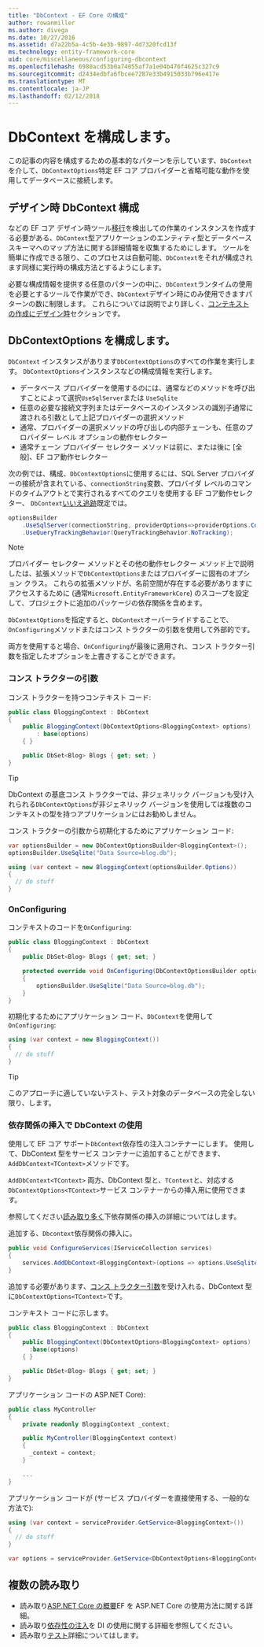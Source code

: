 ```yaml
---
title: "DbContext - EF Core の構成"
author: rowanmiller
ms.author: divega
ms.date: 10/27/2016
ms.assetid: d7a22b5a-4c5b-4e3b-9897-4d7320fcd13f
ms.technology: entity-framework-core
uid: core/miscellaneous/configuring-dbcontext
ms.openlocfilehash: 6980acd53b0a74055af7a1e04b476f4625c327c9
ms.sourcegitcommit: d2434edbfa6fbcee7287e33b4915033b796e417e
ms.translationtype: MT
ms.contentlocale: ja-JP
ms.lasthandoff: 02/12/2018
---
```

# <a name="configuring-a-dbcontext"></a>DbContext を構成します。

この記事の内容を構成するための基本的なパターンを示しています、`DbContext`を介して、`DbContextOptions`特定 EF コア プロバイダーと省略可能な動作を使用してデータベースに接続します。

## <a name="design-time-dbcontext-configuration"></a>デザイン時 DbContext 構成

などの EF コア デザイン時ツール[移行](xref:core/managing-schemas/migrations/index)を検出しての作業のインスタンスを作成する必要がある、`DbContext`型アプリケーションのエンティティ型とデータベース スキーマへのマップ方法に関する詳細情報を収集するためにします。 ツールを簡単に作成できる限り、このプロセスは自動可能、`DbContext`をそれが構成されます同様に実行時の構成方法とするようにします。

必要な構成情報を提供する任意のパターンの中に、`DbContext`ランタイムの使用を必要とするツールで作業ができ、`DbContext`デザイン時にのみ使用できますパターンの数に制限します。 これらについては説明でより詳しく、[コンテキストの作成にデザイン時](xref:core/miscellaneous/cli/dbcontext-creation)セクションです。

## <a name="configuring-dbcontextoptions"></a>DbContextOptions を構成します。

`DbContext` インスタンスがあります`DbContextOptions`のすべての作業を実行します。 `DbContextOptions`インスタンスなどの構成情報を実行します。

- データベース プロバイダーを使用するのには、通常などのメソッドを呼び出すことによって選択`UseSqlServer`または `UseSqlite`
- 任意の必要な接続文字列またはデータベースのインスタンスの識別子通常に渡される引数として上記プロバイダーの選択メソッド
- 通常、プロバイダーの選択メソッドの呼び出しの内部チェーンも、任意のプロバイダー レベル オプションの動作セレクター
- 通常チェーン プロバイダー セレクター メソッドは前に、または後に [全般]、EF コア動作セレクター

次の例では、構成、`DbContextOptions`に使用するには、SQL Server プロバイダーの接続が含まれている、`connectionString`変数、プロバイダ レベルのコマンドのタイムアウトとで実行されるすべてのクエリを使用する EF コア動作セレクター、 `DbContext`[いいえ追跡](xref:core/querying/tracking#no-tracking-queries)既定では。

``` csharp
optionsBuilder
    .UseSqlServer(connectionString, providerOptions=>providerOptions.CommandTimeout(60))
    .UseQueryTrackingBehavior(QueryTrackingBehavior.NoTracking);
```

> [!NOTE]  
> プロバイダー セレクター メソッドとその他の動作セレクター メソッド上で説明したは、拡張メソッドで`DbContextOptions`またはプロバイダーに固有のオプション クラス。 これらの拡張メソッドが、名前空間が存在する必要がありますにアクセスするために (通常`Microsoft.EntityFrameworkCore`) のスコープを設定して、プロジェクトに追加のパッケージの依存関係を含めます。

`DbContextOptions`を指定すると、`DbContext`オーバーライドすることで、`OnConfiguring`メソッドまたはコンス トラクターの引数を使用して外部的です。

両方を使用すると場合、`OnConfiguring`が最後に適用され、コンス トラクター引数を指定したオプションを上書きすることができます。

### <a name="constructor-argument"></a>コンス トラクターの引数

コンス トラクターを持つコンテキスト コード:

``` csharp
public class BloggingContext : DbContext
{
    public BloggingContext(DbContextOptions<BloggingContext> options)
        : base(options)
    { }

    public DbSet<Blog> Blogs { get; set; }
}
```

> [!TIP]  
> DbContext の基底コンス トラクターでは、非ジェネリック バージョンも受け入れられる`DbContextOptions`が非ジェネリック バージョンを使用しては複数のコンテキストの型を持つアプリケーションにはお勧めしません。

コンス トラクターの引数から初期化するためにアプリケーション コード:

``` csharp
var optionsBuilder = new DbContextOptionsBuilder<BloggingContext>();
optionsBuilder.UseSqlite("Data Source=blog.db");

using (var context = new BloggingContext(optionsBuilder.Options))
{
  // do stuff
}
```

### <a name="onconfiguring"></a>OnConfiguring

コンテキストのコードを`OnConfiguring`:

``` csharp
public class BloggingContext : DbContext
{
    public DbSet<Blog> Blogs { get; set; }

    protected override void OnConfiguring(DbContextOptionsBuilder optionsBuilder)
    {
        optionsBuilder.UseSqlite("Data Source=blog.db");
    }
}
```

初期化するためにアプリケーション コード、`DbContext`を使用して`OnConfiguring`:

``` csharp
using (var context = new BloggingContext())
{
  // do stuff
}
```

> [!TIP]
> このアプローチに適していないテスト、テスト対象のデータベースの完全しない限り、します。

### <a name="using-dbcontext-with-dependency-injection"></a>依存関係の挿入で DbContext の使用

使用して EF コア サポート`DbContext`依存性の注入コンテナーにします。 使用して、DbContext 型をサービス コンテナーに追加することができます、`AddDbContext<TContext>`メソッドです。

`AddDbContext<TContext>` 両方、DbContext 型と、`TContext`と、対応する`DbContextOptions<TContext>`サービス コンテナーからの挿入用に使用できます。

参照してください[読み取り多く](#more-reading)下依存関係の挿入の詳細についてはします。

追加する、`Dbcontext`依存関係の挿入に。

``` csharp
public void ConfigureServices(IServiceCollection services)
{
    services.AddDbContext<BloggingContext>(options => options.UseSqlite("Data Source=blog.db"));
}
```

追加する必要があります、[コンス トラクター引数](#constructor-argument)を受け入れる、DbContext 型に`DbContextOptions<TContext>`です。

コンテキスト コードに示します。

``` csharp
public class BloggingContext : DbContext
{
    public BloggingContext(DbContextOptions<BloggingContext> options)
      :base(options)
    { }

    public DbSet<Blog> Blogs { get; set; }
}
```

アプリケーション コードの ASP.NET Core):

``` csharp
public class MyController
{
    private readonly BloggingContext _context;

    public MyController(BloggingContext context)
    {
      _context = context;
    }

    ...
}
```

アプリケーション コードが (サービス プロバイダーを直接使用する、一般的な方法で):

``` csharp
using (var context = serviceProvider.GetService<BloggingContext>())
{
  // do stuff
}

var options = serviceProvider.GetService<DbContextOptions<BloggingContext>>();
```

## <a name="more-reading"></a>複数の読み取り

* 読み取り[ASP.NET Core の概要](../get-started/aspnetcore/index.md)EF を ASP.NET Core の使用方法に関する詳細。
* 読み取り[依存性の注入](https://docs.microsoft.com/aspnet/core/fundamentals/dependency-injection)を DI の使用に関する詳細を参照してください。
* 読み取り[テスト](testing/index.md)詳細についてはします。

